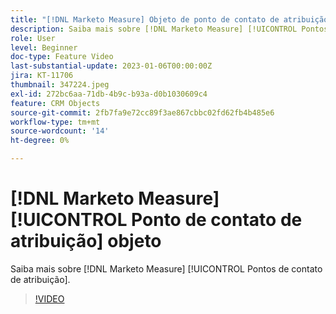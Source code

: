 ```yaml
---
title: "[!DNL Marketo Measure] Objeto de ponto de contato de atribuição"
description: Saiba mais sobre [!DNL Marketo Measure] [!UICONTROL Pontos de contato de atribuição].
role: User
level: Beginner
doc-type: Feature Video
last-substantial-update: 2023-01-06T00:00:00Z
jira: KT-11706
thumbnail: 347224.jpeg
exl-id: 272bc6aa-71db-4b9c-b93a-d0b1030609c4
feature: CRM Objects
source-git-commit: 2fb7fa9e72cc89f3ae867cbbc02fd62fb4b485e6
workflow-type: tm+mt
source-wordcount: '14'
ht-degree: 0%

---
```


# [!DNL Marketo Measure] [!UICONTROL Ponto de contato de atribuição] objeto

Saiba mais sobre [!DNL Marketo Measure] [!UICONTROL Pontos de contato de atribuição].

>[!VIDEO](https://video.tv.adobe.com/v/347224/?quality=12&learn=on)
